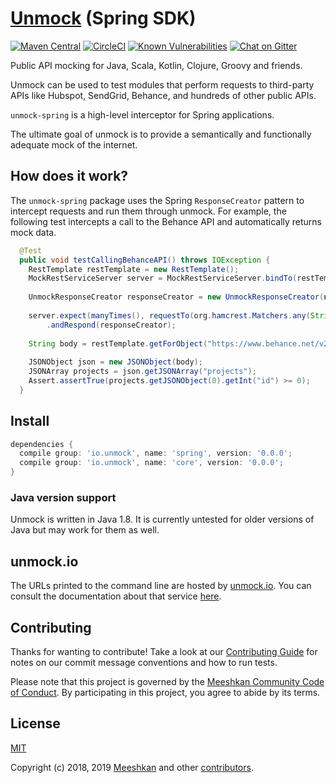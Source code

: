 # [Unmock](https://www.unmock.io/) (Spring SDK)

[![Maven Central](https://maven-badges.herokuapp.com/maven-central/io.unmock/spring/badge.svg)](https://maven-badges.herokuapp.com/maven-central/io.unmock/spring)
[![CircleCI](https://circleci.com/gh/unmock/unmock-spring.svg?style=svg)](https://circleci.com/gh/unmock/unmock-spring)
[![Known Vulnerabilities](https://snyk.io/test/github/unmock/unmock-spring/badge.svg?targetFile=build.gradle)](https://snyk.io/test/github/unmock/unmock-spring?targetFile=build.gradle)
[![Chat on Gitter](https://badges.gitter.im/gitterHQ/gitter.png)](https://gitter.im/unmock/community)

Public API mocking for Java, Scala, Kotlin, Clojure, Groovy and friends.

Unmock can be used to test modules that perform requests to third-party APIs like Hubspot, SendGrid, Behance, and hundreds of other public APIs.

`unmock-spring` is a high-level interceptor for Spring applications.

The ultimate goal of unmock is to provide a semantically and functionally adequate mock of the internet.

## How does it work?

The `unmock-spring` package uses the Spring `ResponseCreator` pattern to intercept requests and run them through unmock.  For example, the following test intercepts a call to the Behance API and automatically returns mock data.

```java
  @Test
  public void testCallingBehanceAPI() throws IOException {
    RestTemplate restTemplate = new RestTemplate();
    MockRestServiceServer server = MockRestServiceServer.bindTo(restTemplate).build();
    
    UnmockResponseCreator responseCreator = new UnmockResponseCreator(new UnmockOptions.Builder().build());
    
    server.expect(manyTimes(), requestTo(org.hamcrest.Matchers.any(String.class)))
        .andRespond(responseCreator);
    
    String body = restTemplate.getForObject("https://www.behance.net/v2/projects", String.class);
    
    JSONObject json = new JSONObject(body);
    JSONArray projects = json.getJSONArray("projects");
    Assert.assertTrue(projects.getJSONObject(0).getInt("id") >= 0);
  }
```

## Install

```gradle
dependencies {
  compile group: 'io.unmock', name: 'spring', version: '0.0.0';
  compile group: 'io.unmock', name: 'core', version: '0.0.0';
}
```

### Java version support

Unmock is written in Java 1.8.  It is currently untested for older versions of Java but may work for them as well.

## unmock.io

The URLs printed to the command line are hosted by [unmock.io](https://www.unmock.io).  You can consult the documentation about that service [here](https://www.unmock.io/docs).

## Contributing

Thanks for wanting to contribute! Take a look at our [Contributing Guide](CONTRIBUTING.md) for notes on our commit message conventions and how to run tests.

Please note that this project is governed by the [Meeshkan Community Code of Conduct](https://github.com/meeshkan/code-of-conduct). By participating in this project, you agree to abide by its terms.

## License

[MIT](LICENSE)

Copyright (c) 2018‚ 2019 [Meeshkan](http://meeshkan.com) and other [contributors](https://github.com/meeshkan/unmock-js/graphs/contributors).
